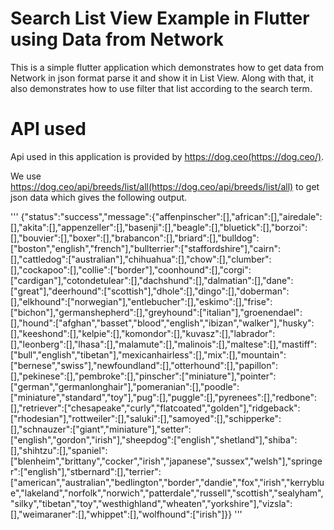 # Search List View Example in Flutter using Data from Network

This is a simple flutter application which demonstrates how to get data from 
Network in json format parse it and show it in List View. Along with that, it also 
demonstrates how to use filter that list according to the search term.

# API used

Api used in this application is provided by https://dog.ceo(https://dog.ceo/).

We use https://dog.ceo/api/breeds/list/all(https://dog.ceo/api/breeds/list/all) to get 
json data which gives the following output.

'''
{"status":"success","message":{"affenpinscher":[],"african":[],"airedale":[],"akita":[],"appenzeller":[],"basenji":[],"beagle":[],"bluetick":[],"borzoi":[],"bouvier":[],"boxer":[],"brabancon":[],"briard":[],"bulldog":["boston","english","french"],"bullterrier":["staffordshire"],"cairn":[],"cattledog":["australian"],"chihuahua":[],"chow":[],"clumber":[],"cockapoo":[],"collie":["border"],"coonhound":[],"corgi":["cardigan"],"cotondetulear":[],"dachshund":[],"dalmatian":[],"dane":["great"],"deerhound":["scottish"],"dhole":[],"dingo":[],"doberman":[],"elkhound":["norwegian"],"entlebucher":[],"eskimo":[],"frise":["bichon"],"germanshepherd":[],"greyhound":["italian"],"groenendael":[],"hound":["afghan","basset","blood","english","ibizan","walker"],"husky":[],"keeshond":[],"kelpie":[],"komondor":[],"kuvasz":[],"labrador":[],"leonberg":[],"lhasa":[],"malamute":[],"malinois":[],"maltese":[],"mastiff":["bull","english","tibetan"],"mexicanhairless":[],"mix":[],"mountain":["bernese","swiss"],"newfoundland":[],"otterhound":[],"papillon":[],"pekinese":[],"pembroke":[],"pinscher":["miniature"],"pointer":["german","germanlonghair"],"pomeranian":[],"poodle":["miniature","standard","toy"],"pug":[],"puggle":[],"pyrenees":[],"redbone":[],"retriever":["chesapeake","curly","flatcoated","golden"],"ridgeback":["rhodesian"],"rottweiler":[],"saluki":[],"samoyed":[],"schipperke":[],"schnauzer":["giant","miniature"],"setter":["english","gordon","irish"],"sheepdog":["english","shetland"],"shiba":[],"shihtzu":[],"spaniel":["blenheim","brittany","cocker","irish","japanese","sussex","welsh"],"springer":["english"],"stbernard":[],"terrier":["american","australian","bedlington","border","dandie","fox","irish","kerryblue","lakeland","norfolk","norwich","patterdale","russell","scottish","sealyham","silky","tibetan","toy","westhighland","wheaten","yorkshire"],"vizsla":[],"weimaraner":[],"whippet":[],"wolfhound":["irish"]}}
'''
